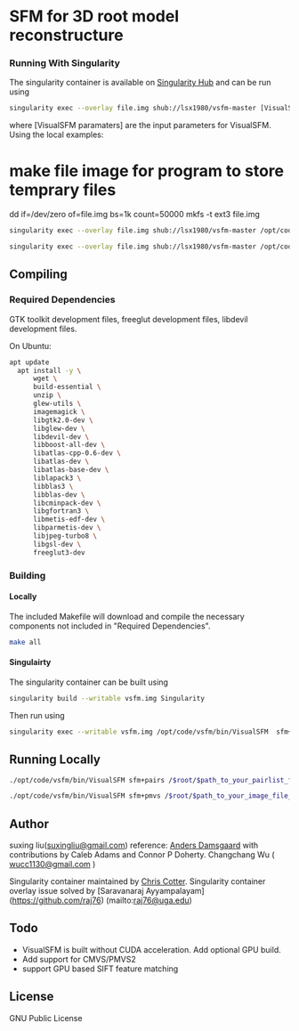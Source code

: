 # SFM for 3D root model reconstructure

### Running With Singularity
The singularity container is available on [Singularity Hub](https://www.singularity-hub.org)
and can be run using
```bash
singularity exec --overlay file.img shub://lsx1980/vsfm-master [VisualSFM paramaters]
```

where [VisualSFM paramaters] are the input parameters for VisualSFM. Using the local examples:

# make file image for program to store temprary files
dd if=/dev/zero of=file.img bs=1k count=50000
mkfs -t ext3 file.img

```bash
singularity exec --overlay file.img shub://lsx1980/vsfm-master /opt/code/vsfm/bin/VisualSFM sfm+pairs /$root/$path_to_your_pairlist_file/
```

```bash
singularity exec --overlay file.img shub://lsx1980/vsfm-master /opt/code/vsfm/bin/VisualSFM sfm+pmvs /$root/$path_to_your_image_file_folder/
```

## Compiling

### Required Dependencies
GTK toolkit development files, freeglut development files, libdevil development
files.

On Ubuntu:

```bash
apt update
  apt install -y \
      wget \
      build-essential \
      unzip \
      glew-utils \
      imagemagick \
      libgtk2.0-dev \
      libglew-dev \
      libdevil-dev \
      libboost-all-dev \
      libatlas-cpp-0.6-dev \
      libatlas-dev \
      libatlas-base-dev \
      liblapack3 \
      libblas3 \
      libblas-dev \
      libcminpack-dev \
      libgfortran3 \
      libmetis-edf-dev \
      libparmetis-dev \
      libjpeg-turbo8 \
      libgsl-dev \
      freeglut3-dev
```

### Building

#### Locally
The included Makefile will download and compile the necessary components not included in "Required Dependencies".

```bash
make all
```

#### Singulairty
The singularity container can be built using

```bash
singularity build --writable vsfm.img Singularity
```

Then run using

```bash
singularity exec --writable vsfm.img /opt/code/vsfm/bin/VisualSFM  sfm+pmvs /$root/$path_to_your_image_file_folder/
```

## Running Locally
```bash
./opt/code/vsfm/bin/VisualSFM sfm+pairs /$root/$path_to_your_pairlist_file/
```

```bash
./opt/code/vsfm/bin/VisualSFM sfm+pmvs /$root/$path_to_your_image_file_folder/
```

## Author
suxing liu(suxingliu@gmail.com)
reference:
[Anders Damsgaard](mailto:adamsgaard@ucsd.edu) with contributions by Caleb Adams
and Connor P Doherty.
Changchang Wu ( wucc1130@gmail.com )

Singularity container maintained by [Chris Cotter](http://github.com/cottersci).
Singularity container overlay issue solved by [Saravanaraj Ayyampalayam] (https://github.com/raj76) (mailto:raj76@uga.edu)


## Todo
- VisualSFM is built without CUDA acceleration. Add optional GPU build.
- Add support for CMVS/PMVS2
- support GPU based SIFT feature matching

## License
GNU Public License
